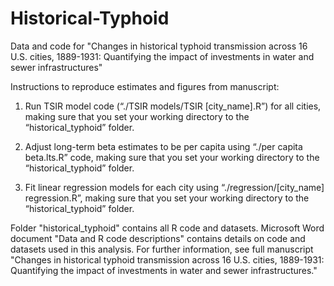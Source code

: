 # Historical-Typhoid
Data and code for "Changes in historical typhoid transmission across 16 U.S. cities, 1889-1931: Quantifying the impact of investments in water and sewer infrastructures"

Instructions to reproduce estimates and figures from manuscript:

1)	Run TSIR model code (“./TSIR models/TSIR [city_name].R”) for all cities, making sure that you set your working directory to the “historical_typhoid” folder.

2)	Adjust long-term beta estimates to be per capita using “./per capita beta.lts.R” code, making sure that you set your working directory to the “historical_typhoid” folder.

3)	Fit linear regression models for each city using “./regression/[city_name] regression.R”, making sure that you set your working directory to the “historical_typhoid” folder.


Folder "historical_typhoid" contains all R code and datasets.
Microsoft Word document "Data and R code descriptions" contains details on code and datasets used in this analysis. For further information, see full manuscript "Changes in historical typhoid transmission across 16 U.S. cities, 1889-1931: Quantifying the impact of investments in water and sewer infrastructures."
